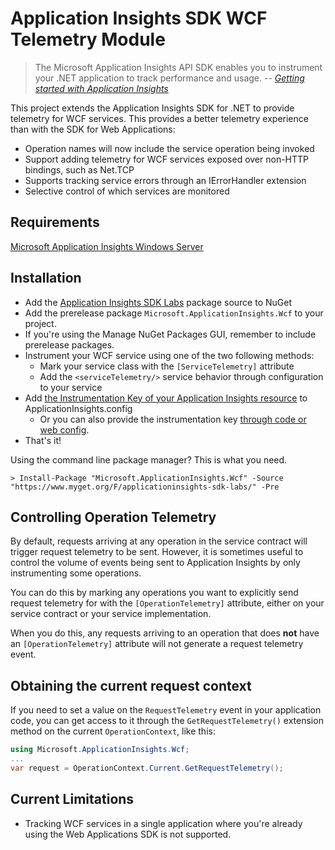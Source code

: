 # Application Insights SDK WCF Telemetry Module

>The Microsoft Application Insights API SDK enables you to instrument your .NET application to track performance and usage. 
> -- <cite>[Getting started with Application Insights](http://azure.microsoft.com/documentation/articles/app-insights-get-started/)</cite> 

This project extends the Application Insights SDK for .NET to provide telemetry for WCF services.
This provides a better telemetry experience than with the SDK for Web Applications:

* Operation names will now include the service operation being invoked
* Support adding telemetry for WCF services exposed over non-HTTP bindings, such as Net.TCP
* Supports tracking service errors through an IErrorHandler extension
* Selective control of which services are monitored


Requirements
------------
[Microsoft Application Insights Windows Server](https://www.nuget.org/packages/Microsoft.ApplicationInsights.WindowsServer)

Installation
------------
- Add the [Application Insights SDK Labs](https://www.myget.org/gallery/applicationinsights-sdk-labs) package source to NuGet
- Add the prerelease package `Microsoft.ApplicationInsights.Wcf` to your project.
 - If you're using the Manage NuGet Packages GUI, remember to include prerelease packages.
- Instrument your WCF service using one of the two following methods:
  - Mark your service class with the `[ServiceTelemetry]` attribute
  - Add the `<serviceTelemetry/>` service behavior through configuration to your service
- Add [the Instrumentation Key of your Application Insights resource](https://azure.microsoft.com/documentation/articles/app-insights-create-new-resource/) to ApplicationInsights.config
  - Or you can also provide the instrumentation key [through code or web config](https://azure.microsoft.com/documentation/articles/app-insights-api-custom-events-metrics/#ikey).
- That's it!

Using the command line package manager? This is what you need.
```
> Install-Package "Microsoft.ApplicationInsights.Wcf" -Source "https://www.myget.org/F/applicationinsights-sdk-labs/" -Pre
```


Controlling Operation Telemetry
-------------------------------
By default, requests arriving at any operation in the service contract
will trigger request telemetry to be sent. However, it is sometimes
useful to control the volume of events being sent to Application
Insights by only instrumenting some operations.

You can do this by marking any operations you want to explicitly
send request telemetry for with the `[OperationTelemetry]` attribute,
either on your service contract or your service implementation.

When you do this, any requests arriving to an operation
that does __not__ have an `[OperationTelemetry]` attribute
will not generate a request telemetry event.


Obtaining the current request context
-------------------------------------
If you need to set a value on the `RequestTelemetry` event in your application code,
you can get access to it through the `GetRequestTelemetry()` extension method
on the current `OperationContext`, like this:

```C#
using Microsoft.ApplicationInsights.Wcf;
...
var request = OperationContext.Current.GetRequestTelemetry();
```


Current Limitations
---------------------
- Tracking WCF services in a single application where you're already using the Web Applications SDK is not supported.

